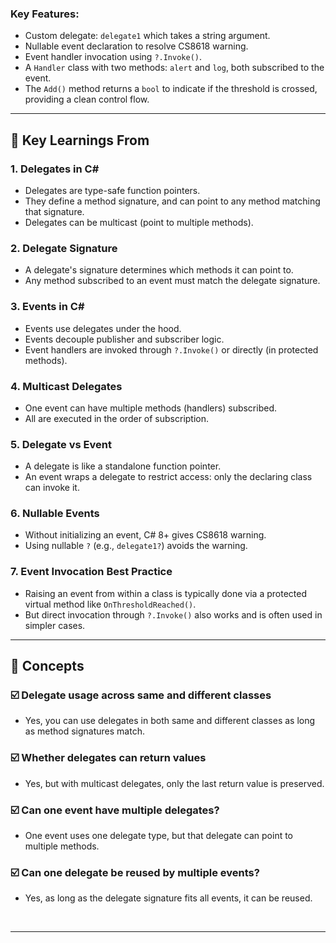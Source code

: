
### Key Features:
- Custom delegate: `delegate1` which takes a string argument.
- Nullable event declaration to resolve CS8618 warning.
- Event handler invocation using `?.Invoke()`.
- A `Handler` class with two methods: `alert` and `log`, both subscribed to the event.
- The `Add()` method returns a `bool` to indicate if the threshold is crossed, providing a clean control flow.

---

## 🔧 Key Learnings From
### 1. **Delegates in C#**
- Delegates are type-safe function pointers.
- They define a method signature, and can point to any method matching that signature.
- Delegates can be multicast (point to multiple methods).

### 2. **Delegate Signature**
- A delegate's signature determines which methods it can point to.
- Any method subscribed to an event must match the delegate signature.

### 3. **Events in C#**
- Events use delegates under the hood.
- Events decouple publisher and subscriber logic.
- Event handlers are invoked through `?.Invoke()` or directly (in protected methods).

### 4. **Multicast Delegates**
- One event can have multiple methods (handlers) subscribed.
- All are executed in the order of subscription.

### 5. **Delegate vs Event**
- A delegate is like a standalone function pointer.
- An event wraps a delegate to restrict access: only the declaring class can invoke it.

### 6. **Nullable Events**
- Without initializing an event, C# 8+ gives CS8618 warning.
- Using nullable `?` (e.g., `delegate1?`) avoids the warning.

### 7. **Event Invocation Best Practice**
- Raising an event from within a class is typically done via a protected virtual method like `OnThresholdReached()`.
- But direct invocation through `?.Invoke()` also works and is often used in simpler cases.

---

## 🤔 Concepts

### ☑️ Delegate usage across same and different classes
- Yes, you can use delegates in both same and different classes as long as method signatures match.

### ☑️ Whether delegates can return values
- Yes, but with multicast delegates, only the last return value is preserved.

### ☑️ Can one event have multiple delegates?
- One event uses one delegate type, but that delegate can point to multiple methods.

### ☑️ Can one delegate be reused by multiple events?
- Yes, as long as the delegate signature fits all events, it can be reused.


<br>


---


